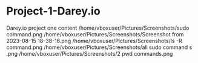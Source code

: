 # Project-1-Darey.io
Darey.io project one content
/home/vboxuser/Pictures/Screenshots/sudo command.png
/home/vboxuser/Pictures/Screenshots/Screenshot from 2023-08-15 18-38-16.png
/home/vboxuser/Pictures/Screenshots/ls -R command.png
/home/vboxuser/Pictures/Screenshots/all sudo command s .png
/home/vboxuser/Pictures/Screenshots/2  pwd commands.png

